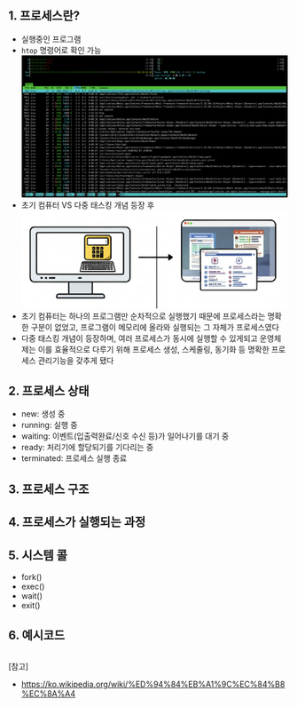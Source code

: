 ## 1. 프로세스란?
- 실행중인 프로그램
- `htop` 명령어로 확인 가능
    ![htop](./images/jisu/htop.png)
- 초기 컴퓨터 VS 다중 태스킹 개념 등장 후
    ![multi](./images/jisu/multi.png)
- 초기 컴퓨터는 하나의 프로그램만 순차적으로 실행했기 때문에 프로세스라는 명확한 구분이 없었고, 프로그램이 메모리에 올라와 실행되는 그 자체가 프로세스였다
- 다중 태스킹 개념이 등장하며, 여러 프로세스가 동시에 실행할 수 있게되고 운영체제는 이를 효율적으로 다루기 위해 프로세스 생성, 스케줄링, 동기화 등 명확한 프로세스 관리기능을 갖추게 됐다

## 2. 프로세스 상태
- new: 생성 중
- running: 실행 중
- waiting: 이벤트(입출력완료/신호 수신 등)가 일어나기를 대기 중
- ready: 처리기에 할당되기를 기다리는 중
- terminated: 프로세스 실행 종료

## 3. 프로세스 구조

## 4. 프로세스가 실행되는 과정

## 5. 시스템 콜
- fork()
- exec()
- wait()
- exit()

## 6. 예시코드
```python

```

[참고]
- https://ko.wikipedia.org/wiki/%ED%94%84%EB%A1%9C%EC%84%B8%EC%8A%A4